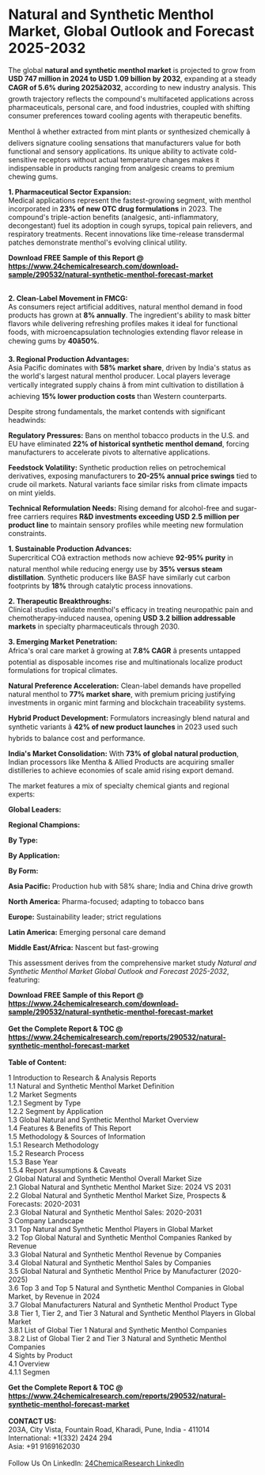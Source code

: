 <h1>Natural and Synthetic Menthol Market, Global Outlook and Forecast 2025-2032</h1><p>The global <strong>natural and synthetic menthol market</strong> is projected to grow from <strong>USD 747 million in 2024 to USD 1.09 billion by 2032</strong>, expanding at a steady <strong>CAGR of 5.6% during 2025â2032</strong>, according to new industry analysis. This growth trajectory reflects the compound's multifaceted applications across pharmaceuticals, personal care, and food industries, coupled with shifting consumer preferences toward cooling agents with therapeutic benefits.</p><p>Menthol â whether extracted from mint plants or synthesized chemically â delivers signature cooling sensations that manufacturers value for both functional and sensory applications. Its unique ability to activate cold-sensitive receptors without actual temperature changes makes it indispensable in products ranging from analgesic creams to premium chewing gums.</p><p><strong>1. Pharmaceutical Sector Expansion:</strong><br>
Medical applications represent the fastest-growing segment, with menthol incorporated in <strong>23% of new OTC drug formulations</strong> in 2023. The compound's triple-action benefits (analgesic, anti-inflammatory, decongestant) fuel its adoption in cough syrups, topical pain relievers, and respiratory treatments. Recent innovations like time-release transdermal patches demonstrate menthol's evolving clinical utility.</p><div><b>Download FREE Sample of this Report @ 
            <a href="https://www.24chemicalresearch.com/download-sample/290532/natural-synthetic-menthol-forecast-market">
            https://www.24chemicalresearch.com/download-sample/290532/natural-synthetic-menthol-forecast-market</a></b></div><br><p><strong>2. Clean-Label Movement in FMCG:</strong><br>
As consumers reject artificial additives, natural menthol demand in food products has grown at <strong>8% annually</strong>. The ingredient's ability to mask bitter flavors while delivering refreshing profiles makes it ideal for functional foods, with microencapsulation technologies extending flavor release in chewing gums by <strong>40â50%</strong>.</p><p><strong>3. Regional Production Advantages:</strong><br>
Asia Pacific dominates with <strong>58% market share</strong>, driven by India's status as the world's largest natural menthol producer. Local players leverage vertically integrated supply chains â from mint cultivation to distillation â achieving <strong>15% lower production costs</strong> than Western counterparts.</p><p>Despite strong fundamentals, the market contends with significant headwinds:</p><p><strong>Regulatory Pressures:</strong> Bans on menthol tobacco products in the U.S. and EU have eliminated <strong>22% of historical synthetic menthol demand</strong>, forcing manufacturers to accelerate pivots to alternative applications.</p><p><strong>Feedstock Volatility:</strong> Synthetic production relies on petrochemical derivatives, exposing manufacturers to <strong>20-25% annual price swings</strong> tied to crude oil markets. Natural variants face similar risks from climate impacts on mint yields.</p><p><strong>Technical Reformulation Needs:</strong> Rising demand for alcohol-free and sugar-free carriers requires <strong>R&amp;D investments exceeding USD 2.5 million per product line</strong> to maintain sensory profiles while meeting new formulation constraints.</p><p><strong>1. Sustainable Production Advances:</strong><br>
Supercritical COâ extraction methods now achieve <strong>92-95% purity</strong> in natural menthol while reducing energy use by <strong>35% versus steam distillation</strong>. Synthetic producers like BASF have similarly cut carbon footprints by <strong>18%</strong> through catalytic process innovations.</p><p><strong>2. Therapeutic Breakthroughs:</strong><br>
Clinical studies validate menthol's efficacy in treating neuropathic pain and chemotherapy-induced nausea, opening <strong>USD 3.2 billion addressable markets</strong> in specialty pharmaceuticals through 2030.</p><p><strong>3. Emerging Market Penetration:</strong><br>
Africa's oral care market â growing at <strong>7.8% CAGR</strong> â presents untapped potential as disposable incomes rise and multinationals localize product formulations for tropical climates.</p><p><strong>Natural Preference Acceleration:</strong> Clean-label demands have propelled natural menthol to <strong>77% market share</strong>, with premium pricing justifying investments in organic mint farming and blockchain traceability systems.</p><p><strong>Hybrid Product Development:</strong> Formulators increasingly blend natural and synthetic variants â <strong>42% of new product launches</strong> in 2023 used such hybrids to balance cost and performance.</p><p><strong>India's Market Consolidation:</strong> With <strong>73% of global natural production</strong>, Indian processors like Mentha &amp; Allied Products are acquiring smaller distilleries to achieve economies of scale amid rising export demand.</p><p>The market features a mix of specialty chemical giants and regional experts:</p><p><strong>Global Leaders:</strong></p><p><strong>Regional Champions:</strong></p><p><strong>By Type:</strong></p><p><strong>By Application:</strong></p><p><strong>By Form:</strong></p><p><strong>Asia Pacific:</strong> Production hub with 58% share; India and China drive growth</p><p><strong>North America:</strong> Pharma-focused; adapting to tobacco bans</p><p><strong>Europe:</strong> Sustainability leader; strict regulations</p><p><strong>Latin America:</strong> Emerging personal care demand</p><p><strong>Middle East/Africa:</strong> Nascent but fast-growing</p><p>This assessment derives from the comprehensive market study <em>Natural and Synthetic Menthol Market Global Outlook and Forecast 2025-2032</em>, featuring:</p><div><b>Download FREE Sample of this Report @ 
            <a href="https://www.24chemicalresearch.com/download-sample/290532/natural-synthetic-menthol-forecast-market">
            https://www.24chemicalresearch.com/download-sample/290532/natural-synthetic-menthol-forecast-market</a></b></div><br><div><b>Get the Complete Report & TOC @ 
            <a href="https://www.24chemicalresearch.com/reports/290532/natural-synthetic-menthol-forecast-market">
            https://www.24chemicalresearch.com/reports/290532/natural-synthetic-menthol-forecast-market</a></b></div><br>
            <b>Table of Content:</b><p>1 Introduction to Research & Analysis Reports<br />
 1.1 Natural and Synthetic Menthol Market Definition<br />
 1.2 Market Segments<br />
 1.2.1 Segment by Type<br />
 1.2.2 Segment by Application<br />
 1.3 Global Natural and Synthetic Menthol Market Overview<br />
 1.4 Features & Benefits of This Report<br />
 1.5 Methodology & Sources of Information<br />
 1.5.1 Research Methodology<br />
 1.5.2 Research Process<br />
 1.5.3 Base Year<br />
 1.5.4 Report Assumptions & Caveats<br />
2 Global Natural and Synthetic Menthol Overall Market Size<br />
 2.1 Global Natural and Synthetic Menthol Market Size: 2024 VS 2031<br />
 2.2 Global Natural and Synthetic Menthol Market Size, Prospects & Forecasts: 2020-2031<br />
 2.3 Global Natural and Synthetic Menthol Sales: 2020-2031<br />
3 Company Landscape<br />
 3.1 Top Natural and Synthetic Menthol Players in Global Market<br />
 3.2 Top Global Natural and Synthetic Menthol Companies Ranked by Revenue<br />
 3.3 Global Natural and Synthetic Menthol Revenue by Companies<br />
 3.4 Global Natural and Synthetic Menthol Sales by Companies<br />
 3.5 Global Natural and Synthetic Menthol Price by Manufacturer (2020-2025)<br />
 3.6 Top 3 and Top 5 Natural and Synthetic Menthol Companies in Global Market, by Revenue in 2024<br />
 3.7 Global Manufacturers Natural and Synthetic Menthol Product Type<br />
 3.8 Tier 1, Tier 2, and Tier 3 Natural and Synthetic Menthol Players in Global Market<br />
 3.8.1 List of Global Tier 1 Natural and Synthetic Menthol Companies<br />
 3.8.2 List of Global Tier 2 and Tier 3 Natural and Synthetic Menthol Companies<br />
4 Sights by Product<br />
 4.1 Overview<br />
 4.1.1 Segmen</p><div><b>Get the Complete Report & TOC @ 
            <a href="https://www.24chemicalresearch.com/reports/290532/natural-synthetic-menthol-forecast-market">
            https://www.24chemicalresearch.com/reports/290532/natural-synthetic-menthol-forecast-market</a></b></div><br><b>CONTACT US:</b><br>
            203A, City Vista, Fountain Road, Kharadi, Pune, India - 411014<br>
            International: +1(332) 2424 294<br>
            Asia: +91 9169162030 <br><br>
            Follow Us On LinkedIn: <a href="https://www.linkedin.com/company/24chemicalresearch/">24ChemicalResearch LinkedIn</a>